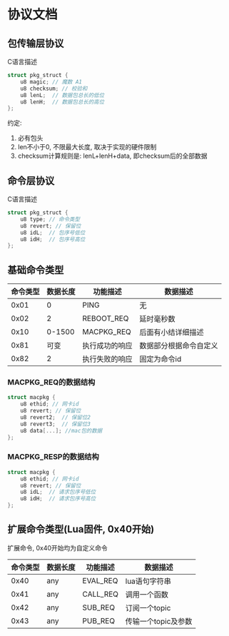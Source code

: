 # 协议文档

## 包传输层协议

C语言描述

```c
struct pkg_struct {
    u8 magic; // 魔数 A1
    u8 checksum; // 校验和
    u8 lenL;  // 数据包总长的低位
    u8 lenH;  // 数据包总长的高位
};
```

约定:

1. 必有包头
2. len不小于0, 不限最大长度, 取决于实现的硬件限制
3. checksum计算规则是: lenL+lenH+data, 即checksum后的全部数据

## 命令层协议

C语言描述

```c
struct pkg_struct {
    u8 type; // 命令类型
    u8 revert; // 保留位
    u8 idL;  // 包序号低位
    u8 idH;  // 包序号高位
};
```

## 基础命令类型

| 命令类型 | 数据长度 | 功能描述                | 数据描述|
| ---     | ---      | ---                   | ---     |
| 0x01    | 0        | PING                  | 无|
| 0x02    | 2        | REBOOT_REQ            | 延时毫秒数|
| 0x10    | 0-1500   | MACPKG_REQ            | 后面有小结详细描述|
| 0x81    | 可变      | 执行成功的响应         | 数据部分根据命令自定义|
| 0x82    | 2        | 执行失败的响应         | 固定为命令id|

### MACPKG_REQ的数据结构

```c
struct macpkg {
    u8 ethid; // 网卡id
    u8 revert; // 保留位
    u8 revert2;  // 保留位2
    u8 revert3;  // 保留位3
    u8 data[...]; //mac包的数据
};
```

### MACPKG_RESP的数据结构

```c
struct macpkg {
    u8 ethid; // 网卡id
    u8 revert; // 保留位
    u8 idL;  // 请求包序号低位
    u8 idH;  // 请求包序号高位
};
```

## 扩展命令类型(Lua固件, 0x40开始)

扩展命令, 0x40开始均为自定义命令

| 命令类型 | 数据长度 | 功能描述                | 数据描述|
| ---     | ---      | ---                   | ---     |
| 0x40    | any      | EVAL_REQ              | lua语句字符串|
| 0x41    | any      | CALL_REQ              | 调用一个函数|
| 0x42    | any      | SUB_REQ               | 订阅一个topic|
| 0x43    | any      | PUB_REQ               | 传输一个topic及参数|

